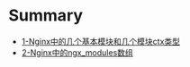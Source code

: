 # Summary

* [1-Nginx中的几个基本模块和几个模块ctx类型](1-nginxzhong_de_ji_ge_ji_ben_mo_kuai_he_ji_ge_mo_kuai_ctx_lei_xing.md)
* [2-Nginx中的ngx_modules数组](2-nginxzhong_de_ngx_modules_shu_zu.md)

